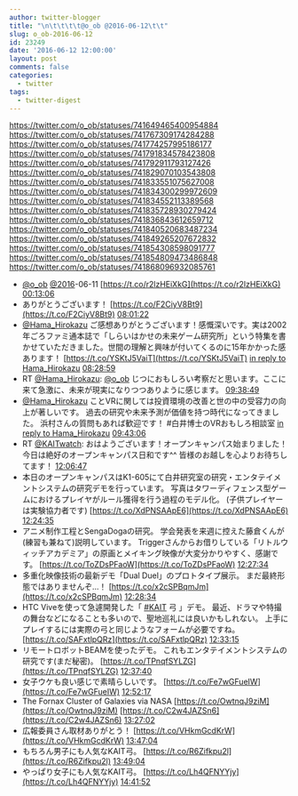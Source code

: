 ```yaml
---
author: twitter-blogger
title: "\n\t\t\t\t@o_ob @2016-06-12\t\t"
slug: o_ob-2016-06-12
id: 23249
date: '2016-06-12 12:00:00'
layout: post
comments: false
categories:
  - twitter
tags:
  - twitter-digest
---
```


https://twitter.com/o_ob/statuses/741649465400954884 https://twitter.com/o_ob/statuses/741767309174284288 https://twitter.com/o_ob/statuses/741774257995186177 https://twitter.com/o_ob/statuses/741791834578423808 https://twitter.com/o_ob/statuses/741792911793127426 https://twitter.com/o_ob/statuses/741829070103543808 https://twitter.com/o_ob/statuses/741833551075627008 https://twitter.com/o_ob/statuses/741834300299972609 https://twitter.com/o_ob/statuses/741834552113389568 https://twitter.com/o_ob/statuses/741835728930279424 https://twitter.com/o_ob/statuses/741836843612659712 https://twitter.com/o_ob/statuses/741840520683487234 https://twitter.com/o_ob/statuses/741849265207672832 https://twitter.com/o_ob/statuses/741854308598091777 https://twitter.com/o_ob/statuses/741854809473486848 https://twitter.com/o_ob/statuses/741868096932085761  

*   [@o_ob](https://twitter.com/o_ob) [@2016](https://twitter.com/2016)-06-11 [https://t.co/r2lzHEiXkG](https://t.co/r2lzHEiXkG) [00:13:06](https://twitter.com/o_ob/statuses/741649465400954884)
*   ありがとうございます！ [https://t.co/F2CiyV8Bt9](https://t.co/F2CiyV8Bt9) [08:01:22](https://twitter.com/o_ob/statuses/741767309174284288)
*   [@Hama_Hirokazu](https://twitter.com/Hama_Hirokazu) ご感想ありがとうございます！感慨深いです。実は2002年ごろファミ通本誌で「しらいはかせの未来ゲーム研究所」という特集を書かせていただきました。世間の理解と興味が付いてくるのに15年かかった感あります！ [https://t.co/YSKtJ5VaiT](https://t.co/YSKtJ5VaiT) [in reply to Hama_Hirokazu](https://twitter.com/Hama_Hirokazu/statuses/741746440200818688) [08:28:59](https://twitter.com/o_ob/statuses/741774257995186177)
*   RT [@Hama_Hirokazu](https://twitter.com/Hama_Hirokazu): [@o_ob](https://twitter.com/o_ob) じつにおもしろい考察だと思います。ここに来て急激に、未来が現実になりつつありように感じます。 [09:38:49](https://twitter.com/o_ob/statuses/741791834578423808)
*   [@Hama_Hirokazu](https://twitter.com/Hama_Hirokazu) ことVRに関しては投資環境の改善と世の中の受容力の向上が著しいです。 過去の研究や未来予測が価値を持つ時代になってきました。 浜村さんの質問もあれば歓迎です！ #白井博士のVRおもしろ相談室 [in reply to Hama_Hirokazu](https://twitter.com/Hama_Hirokazu/statuses/741786748959629313) [09:43:06](https://twitter.com/o_ob/statuses/741792911793127426)
*   RT [@KAITwatch](https://twitter.com/KAITwatch): おはようございます！オープンキャンパス始まりました！ 今日は絶好のオープンキャンパス日和です^^ 皆様のお越しを心よりお待ちしてます！ [12:06:47](https://twitter.com/o_ob/statuses/741829070103543808)
*   本日のオープンキャンパスはK1-605にて白井研究室の研究・エンタテイメントシステムの研究デモを行っています。 写真はタワーディフェンス型ゲームにおけるプレイヤがルール獲得を行う過程のモデル化。 (子供プレイヤーは実験協力者です) [https://t.co/XdPNSAApE6](https://t.co/XdPNSAApE6) [12:24:35](https://twitter.com/o_ob/statuses/741833551075627008)
*   アニメ制作工程とSengaDogaの研究。 学会発表を来週に控えた藤倉くんが(練習も兼ねて)説明しています。 Triggerさんからお借りしている「リトルウィッチアカデミア」の原画とメイキング映像が大変分かりやすく、感謝です。 [https://t.co/ToZDsPFaoW](https://t.co/ToZDsPFaoW) [12:27:34](https://twitter.com/o_ob/statuses/741834300299972609)
*   多重化映像技術の最新デモ「Dual Duel」のプロトタイプ展示。 まだ最終形態ではありませんぞ...！ [https://t.co/x2cSPBqmJm](https://t.co/x2cSPBqmJm) [12:28:34](https://twitter.com/o_ob/statuses/741834552113389568)
*   HTC Viveを使って急遽開発した「 [#KAIT](https://twitter.com/search?q=%23KAIT&src=hash) 弓 」デモ。 最近、ドラマや特撮の舞台などになることも多いので、聖地巡礼には良いかもしれない。 上手にプレイするには実際の弓と同じようなフォームが必要ですね。 [https://t.co/SAFxtlpQRz](https://t.co/SAFxtlpQRz) [12:33:15](https://twitter.com/o_ob/statuses/741835728930279424)
*   リモートロボットBEAMを使ったデモ。 これもエンタテイメントシステムの研究です(まだ秘密)。 [https://t.co/TPnqfSYLZG](https://t.co/TPnqfSYLZG) [12:37:40](https://twitter.com/o_ob/statuses/741836843612659712)
*   女子ウケも良い感じで素晴らしいです。 [https://t.co/Fe7wGFueIW](https://t.co/Fe7wGFueIW) [12:52:17](https://twitter.com/o_ob/statuses/741840520683487234)
*   The Fornax Cluster of Galaxies via NASA [https://t.co/OwtnqJ9ziM](https://t.co/OwtnqJ9ziM) [https://t.co/C2w4JAZSn6](https://t.co/C2w4JAZSn6) [13:27:02](https://twitter.com/o_ob/statuses/741849265207672832)
*   広報委員さん取材ありがとう！ [https://t.co/VHkmGcdKrW](https://t.co/VHkmGcdKrW) [13:47:04](https://twitter.com/o_ob/statuses/741854308598091777)
*   もちろん男子にも人気なKAIT弓。 [https://t.co/R6Zifkpu2l](https://t.co/R6Zifkpu2l) [13:49:04](https://twitter.com/o_ob/statuses/741854809473486848)
*   やっぱり女子にも人気なKAIT弓。 [https://t.co/Lh4QFNYYjy](https://t.co/Lh4QFNYYjy) [14:41:52](https://twitter.com/o_ob/statuses/741868096932085761)
